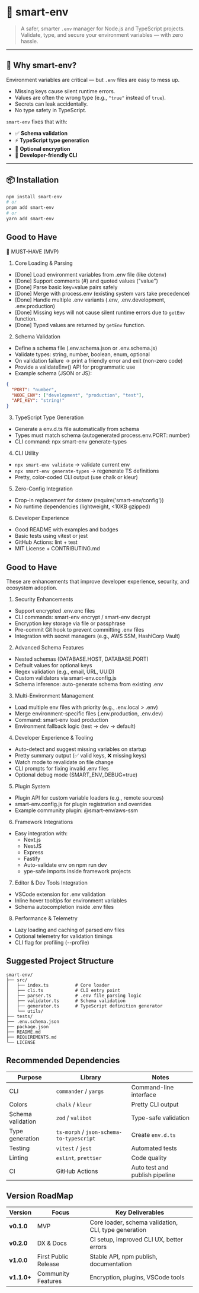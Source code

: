 # 🧩 smart-env

> A safer, smarter `.env` manager for Node.js and TypeScript projects.  
> Validate, type, and secure your environment variables — with zero hassle.

---

## 🚀 Why smart-env?

Environment variables are critical — but `.env` files are easy to mess up.

- Missing keys cause silent runtime errors.  
- Values are often the wrong type (e.g., `"true"` instead of `true`).  
- Secrets can leak accidentally.  
- No type safety in TypeScript.

`smart-env` fixes that with:
- ✅ **Schema validation**
- ⚡ **TypeScript type generation**
- 🔐 **Optional encryption**
- 🧠 **Developer-friendly CLI**

---

## 📦 Installation

```bash
npm install smart-env
# or
pnpm add smart-env
# or
yarn add smart-env
```

## Good to Have

🧱 MUST-HAVE (MVP)
1. Core Loading & Parsing
* [Done] Load environment variables from .env file (like dotenv)
* [Done] Support comments (#) and quoted values ("value")
* [Done] Parse basic key=value pairs safely
* [Done] Merge with process.env (existing system vars take precedence)
* [Done] Handle multiple .env variants (.env, .env.development, .env.production)
* [Done] Missing keys will not cause silent runtime errors due to `getEnv` function.
* [Done] Typed values are returned by `getEnv` function.

2. Schema Validation
* Define a schema file (.env.schema.json or .env.schema.js)
* Validate types: string, number, boolean, enum, optional
* On validation failure → print a friendly error and exit (non-zero code)
* Provide a validateEnv() API for programmatic use
* Example schema (JSON or JS):
```json
{
  "PORT": "number",
  "NODE_ENV": ["development", "production", "test"],
  "API_KEY": "string!"
}
```
3. TypeScript Type Generation
 * Generate a env.d.ts file automatically from schema
 * Types must match schema (autogenerated process.env.PORT: number)
 * CLI command: npx smart-env generate-types
4. CLI Utility
* `npx smart-env validate` → validate current env
* `npx smart-env generate-types` → regenerate TS definitions
* Pretty, color-coded CLI output (use chalk or kleur)
5. Zero-Config Integration
* Drop-in replacement for dotenv (require('smart-env/config'))
* No runtime dependencies (lightweight, <10KB gzipped)
6. Developer Experience
* Good README with examples and badges
* Basic tests using vitest or jest
* GitHub Actions: lint + test
* MIT License + CONTRIBUTING.md

## Good to Have
These are enhancements that improve developer experience, security, and ecosystem adoption.

1. Security Enhancements
* Support encrypted .env.enc files
* CLI commands: smart-env encrypt / smart-env decrypt
* Encryption key storage via file or passphrase
* Pre-commit Git hook to prevent committing .env files
* Integration with secret managers (e.g., AWS SSM, HashiCorp Vault)
2. Advanced Schema Features
* Nested schemas (DATABASE.HOST, DATABASE.PORT)
* Default values for optional keys
* Regex validation (e.g., email, URL, UUID)
* Custom validators via smart-env.config.js
* Schema inference: auto-generate schema from existing .env
3. Multi-Environment Management
* Load multiple env files with priority (e.g., .env.local > .env)
* Merge environment-specific files (.env.production, .env.dev)
* Command: smart-env load production
* Environment fallback logic (test → dev → default)
4. Developer Experience & Tooling
* Auto-detect and suggest missing variables on startup
* Pretty summary output (✅ valid keys, ❌ missing keys)
* Watch mode to revalidate on file change
* CLI prompts for fixing invalid .env files
* Optional debug mode (SMART_ENV_DEBUG=true)
5. Plugin System
* Plugin API for custom variable loaders (e.g., remote sources)
* smart-env.config.js for plugin registration and overrides
* Example community plugin: @smart-env/aws-ssm
6. Framework Integrations
* Easy integration with:
  * Next.js
  * NestJS
  * Express
  * Fastify
  * Auto-validate env on npm run dev
  * ype-safe imports inside framework projects
7. Editor & Dev Tools Integration
* VSCode extension for .env validation
* Inline hover tooltips for environment variables
* Schema autocompletion inside .env files
8. Performance & Telemetry
* Lazy loading and caching of parsed env files
* Optional telemetry for validation timings
* CLI flag for profiling (--profile)

## Suggested Project Structure
```
smart-env/
├── src/
│   ├── index.ts          # Core loader
│   ├── cli.ts            # CLI entry point
│   ├── parser.ts         # .env file parsing logic
│   ├── validator.ts      # Schema validation
│   ├── generator.ts      # TypeScript definition generator
│   └── utils/
├── tests/
├── .env.schema.json
├── package.json
├── README.md
├── REQUIREMENTS.md
└── LICENSE
```

## Recommended Dependencies

| Purpose           | Library                                  | Notes                          |
| ----------------- | ---------------------------------------- | ------------------------------ |
| CLI               | `commander` / `yargs`                    | Command-line interface         |
| Colors            | `chalk` / `kleur`                        | Pretty CLI output              |
| Schema validation | `zod` / `valibot`                        | Type-safe validation           |
| Type generation   | `ts-morph` / `json-schema-to-typescript` | Create `env.d.ts`              |
| Testing           | `vitest` / `jest`                        | Automated tests                |
| Linting           | `eslint`, `prettier`                     | Code quality                   |
| CI                | GitHub Actions                           | Auto test and publish pipeline |

## Version RoadMap

| Version     | Focus                | Key Deliverables                                     |
| ----------- | -------------------- | ---------------------------------------------------- |
| **v0.1.0**  | MVP                  | Core loader, schema validation, CLI, type generation |
| **v0.2.0**  | DX & Docs            | CI setup, improved CLI UX, better errors             |
| **v1.0.0**  | First Public Release | Stable API, npm publish, documentation               |
| **v1.1.0+** | Community Features   | Encryption, plugins, VSCode tools                    |





